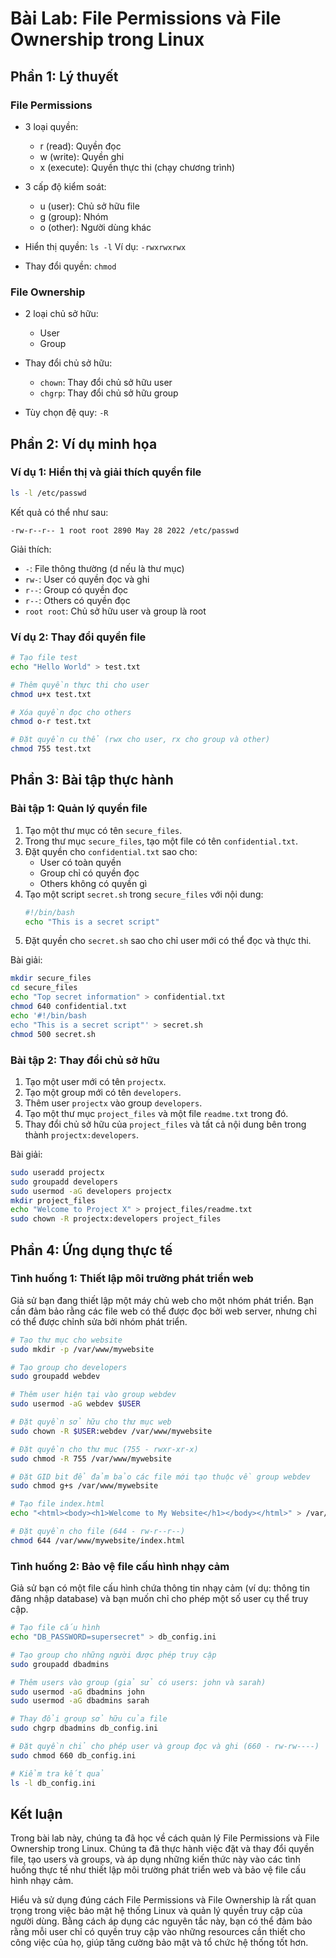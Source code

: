 # Bài Lab: File Permissions và File Ownership trong Linux

## Phần 1: Lý thuyết

### File Permissions
- 3 loại quyền:
  - r (read): Quyền đọc
  - w (write): Quyền ghi
  - x (execute): Quyền thực thi (chạy chương trình)

- 3 cấp độ kiểm soát:
  - u (user): Chủ sở hữu file
  - g (group): Nhóm
  - o (other): Người dùng khác

- Hiển thị quyền: `ls -l`
  Ví dụ: `-rwxrwxrwx`

- Thay đổi quyền: `chmod`

### File Ownership
- 2 loại chủ sở hữu:
  - User
  - Group

- Thay đổi chủ sở hữu:
  - `chown`: Thay đổi chủ sở hữu user
  - `chgrp`: Thay đổi chủ sở hữu group

- Tùy chọn đệ quy: `-R`

## Phần 2: Ví dụ minh họa

### Ví dụ 1: Hiển thị và giải thích quyền file

```bash
ls -l /etc/passwd
```

Kết quả có thể như sau:
```
-rw-r--r-- 1 root root 2890 May 28 2022 /etc/passwd
```

Giải thích:
- `-`: File thông thường (d nếu là thư mục)
- `rw-`: User có quyền đọc và ghi
- `r--`: Group có quyền đọc
- `r--`: Others có quyền đọc
- `root root`: Chủ sở hữu user và group là root

### Ví dụ 2: Thay đổi quyền file

```bash
# Tạo file test
echo "Hello World" > test.txt

# Thêm quyền thực thi cho user
chmod u+x test.txt

# Xóa quyền đọc cho others
chmod o-r test.txt

# Đặt quyền cụ thể (rwx cho user, rx cho group và other)
chmod 755 test.txt
```

## Phần 3: Bài tập thực hành

### Bài tập 1: Quản lý quyền file

1. Tạo một thư mục có tên `secure_files`.
2. Trong thư mục `secure_files`, tạo một file có tên `confidential.txt`.
3. Đặt quyền cho `confidential.txt` sao cho:
   - User có toàn quyền
   - Group chỉ có quyền đọc
   - Others không có quyền gì
4. Tạo một script `secret.sh` trong `secure_files` với nội dung:
   ```bash
   #!/bin/bash
   echo "This is a secret script"
   ```
5. Đặt quyền cho `secret.sh` sao cho chỉ user mới có thể đọc và thực thi.

Bài giải:

```bash
mkdir secure_files
cd secure_files
echo "Top secret information" > confidential.txt
chmod 640 confidential.txt
echo '#!/bin/bash
echo "This is a secret script"' > secret.sh
chmod 500 secret.sh
```

### Bài tập 2: Thay đổi chủ sở hữu

1. Tạo một user mới có tên `projectx`.
2. Tạo một group mới có tên `developers`.
3. Thêm user `projectx` vào group `developers`.
4. Tạo một thư mục `project_files` và một file `readme.txt` trong đó.
5. Thay đổi chủ sở hữu của `project_files` và tất cả nội dung bên trong thành `projectx:developers`.

Bài giải:

```bash
sudo useradd projectx
sudo groupadd developers
sudo usermod -aG developers projectx
mkdir project_files
echo "Welcome to Project X" > project_files/readme.txt
sudo chown -R projectx:developers project_files
```

## Phần 4: Ứng dụng thực tế

### Tình huống 1: Thiết lập môi trường phát triển web

Giả sử bạn đang thiết lập một máy chủ web cho một nhóm phát triển. Bạn cần đảm bảo rằng các file web có thể được đọc bởi web server, nhưng chỉ có thể được chỉnh sửa bởi nhóm phát triển.

```bash
# Tạo thư mục cho website
sudo mkdir -p /var/www/mywebsite

# Tạo group cho developers
sudo groupadd webdev

# Thêm user hiện tại vào group webdev
sudo usermod -aG webdev $USER

# Đặt quyền sở hữu cho thư mục web
sudo chown -R $USER:webdev /var/www/mywebsite

# Đặt quyền cho thư mục (755 - rwxr-xr-x)
sudo chmod -R 755 /var/www/mywebsite

# Đặt GID bit để đảm bảo các file mới tạo thuộc về group webdev
sudo chmod g+s /var/www/mywebsite

# Tạo file index.html
echo "<html><body><h1>Welcome to My Website</h1></body></html>" > /var/www/mywebsite/index.html

# Đặt quyền cho file (644 - rw-r--r--)
chmod 644 /var/www/mywebsite/index.html
```

### Tình huống 2: Bảo vệ file cấu hình nhạy cảm

Giả sử bạn có một file cấu hình chứa thông tin nhạy cảm (ví dụ: thông tin đăng nhập database) và bạn muốn chỉ cho phép một số user cụ thể truy cập.

```bash
# Tạo file cấu hình
echo "DB_PASSWORD=supersecret" > db_config.ini

# Tạo group cho những người được phép truy cập
sudo groupadd dbadmins

# Thêm users vào group (giả sử có users: john và sarah)
sudo usermod -aG dbadmins john
sudo usermod -aG dbadmins sarah

# Thay đổi group sở hữu của file
sudo chgrp dbadmins db_config.ini

# Đặt quyền chỉ cho phép user và group đọc và ghi (660 - rw-rw----)
sudo chmod 660 db_config.ini

# Kiểm tra kết quả
ls -l db_config.ini
```

## Kết luận

Trong bài lab này, chúng ta đã học về cách quản lý File Permissions và File Ownership trong Linux. Chúng ta đã thực hành việc đặt và thay đổi quyền file, tạo users và groups, và áp dụng những kiến thức này vào các tình huống thực tế như thiết lập môi trường phát triển web và bảo vệ file cấu hình nhạy cảm.

Hiểu và sử dụng đúng cách File Permissions và File Ownership là rất quan trọng trong việc bảo mật hệ thống Linux và quản lý quyền truy cập của người dùng. Bằng cách áp dụng các nguyên tắc này, bạn có thể đảm bảo rằng mỗi user chỉ có quyền truy cập vào những resources cần thiết cho công việc của họ, giúp tăng cường bảo mật và tổ chức hệ thống tốt hơn.

